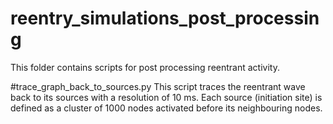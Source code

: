 # reentry_simulations_post_processing


This folder contains scripts for post processing reentrant activity.



#trace_graph_back_to_sources.py
This script traces the reentrant wave back to its sources with a resolution of 10 ms. Each source (initiation site) is defined as a cluster of 1000 nodes activated before its neighbouring nodes.
